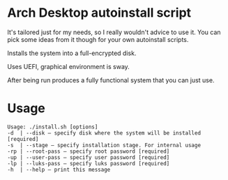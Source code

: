 # Arch Desktop autoinstall script

It's tailored just for my needs, so I really wouldn't advice to use it. You can pick some ideas from it though for your own autoinstall scripts.

Installs the system into a full-encrypted disk.

Uses UEFI, graphical environment is sway.

After being run produces a fully functional system that you can just use.

# Usage

	Usage: ./install.sh [options]
	-d  | --disk — specify disk where the system will be installed [required]
	-s  | --stage — specify installation stage. For internal usage
	-rp | --root-pass — specify root password [required]
	-up | --user-pass — specify user password [required]
	-lp | --luks-pass — specify luks password [required]
	-h  | --help — print this message
